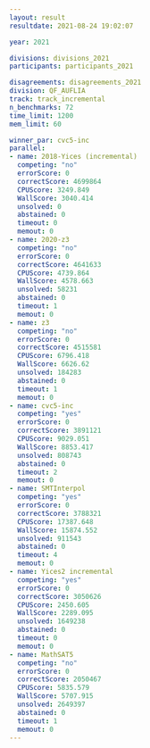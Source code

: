 ```yaml
---
layout: result
resultdate: 2021-08-24 19:02:07

year: 2021

divisions: divisions_2021
participants: participants_2021

disagreements: disagreements_2021
division: QF_AUFLIA
track: track_incremental
n_benchmarks: 72
time_limit: 1200
mem_limit: 60

winner_par: cvc5-inc
parallel:
- name: 2018-Yices (incremental)
  competing: "no"
  errorScore: 0
  correctScore: 4699864
  CPUScore: 3249.849
  WallScore: 3040.414
  unsolved: 0
  abstained: 0
  timeout: 0
  memout: 0
- name: 2020-z3
  competing: "no"
  errorScore: 0
  correctScore: 4641633
  CPUScore: 4739.864
  WallScore: 4578.663
  unsolved: 58231
  abstained: 0
  timeout: 1
  memout: 0
- name: z3
  competing: "no"
  errorScore: 0
  correctScore: 4515581
  CPUScore: 6796.418
  WallScore: 6626.62
  unsolved: 184283
  abstained: 0
  timeout: 1
  memout: 0
- name: cvc5-inc
  competing: "yes"
  errorScore: 0
  correctScore: 3891121
  CPUScore: 9029.051
  WallScore: 8853.417
  unsolved: 808743
  abstained: 0
  timeout: 2
  memout: 0
- name: SMTInterpol
  competing: "yes"
  errorScore: 0
  correctScore: 3788321
  CPUScore: 17387.648
  WallScore: 15874.552
  unsolved: 911543
  abstained: 0
  timeout: 4
  memout: 0
- name: Yices2 incremental
  competing: "yes"
  errorScore: 0
  correctScore: 3050626
  CPUScore: 2450.605
  WallScore: 2289.095
  unsolved: 1649238
  abstained: 0
  timeout: 0
  memout: 0
- name: MathSAT5
  competing: "no"
  errorScore: 0
  correctScore: 2050467
  CPUScore: 5835.579
  WallScore: 5707.915
  unsolved: 2649397
  abstained: 0
  timeout: 1
  memout: 0
---
```

